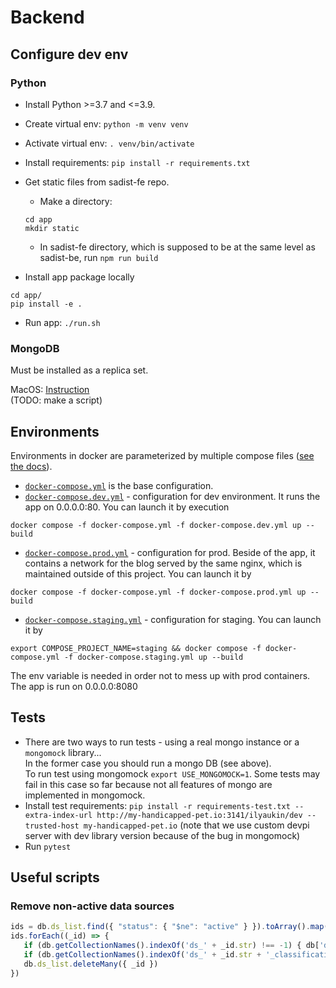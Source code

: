 # Backend

## Configure dev env

### Python

- Install Python >=3.7 and <=3.9.

- Create virtual env: `python -m venv venv`

- Activate virtual env: `. venv/bin/activate`

- Install requirements: `pip install -r requirements.txt`

- Get static files from sadist-fe repo.
    - Make a directory:
    ```
    cd app
    mkdir static
    ```
    - In sadist-fe directory, which is supposed to be
    at the same level as sadist-be, run `npm run build`

- Install app package locally
```
cd app/
pip install -e .
```

- Run app: `./run.sh`


### MongoDB

Must be installed as a replica set.

MacOS: [Instruction](https://medium.com/@OndrejKvasnovsky/mongodb-replica-set-on-local-macos-f5fc383b3fd6)
<br/>
(TODO: make a script)


## Environments

Environments in docker are parameterized by multiple compose files ([see the docs](https://docs.docker.com/compose/extends/)).
- [`docker-compose.yml`](docker-compose.yml) is the base configuration.
- [`docker-compose.dev.yml`](docker-compose.dev.yml) - configuration for dev environment.
It runs the app on 0.0.0.0:80.
You can launch it by execution
```shell
docker compose -f docker-compose.yml -f docker-compose.dev.yml up --build
```
- [`docker-compose.prod.yml`](docker-compose.prod.yml) - configuration for prod. Beside of the app, it contains a network
for the blog served by the same nginx, which is maintained outside of this project.
You can launch it by
```shell
docker compose -f docker-compose.yml -f docker-compose.prod.yml up --build
```
- [`docker-compose.staging.yml`](docker-compose.staging.yml) - configuration for staging.
You can launch it by
```shell
export COMPOSE_PROJECT_NAME=staging && docker compose -f docker-compose.yml -f docker-compose.staging.yml up --build
```
The env variable is needed in order not to mess up with prod containers. 
The app is run on 0.0.0.0:8080


## Tests

- There are two ways to run tests - using a real mongo instance
or a `mongomock` library... <br/>In the former case you should run a mongo
DB (see above).<br/>
To run test using mongomock `export USE_MONGOMOCK=1`. Some tests
may fail in this case so far because not all features of mongo are
implemented in mongomock.
- Install test requirements: `pip install -r requirements-test.txt --extra-index-url http://my-handicapped-pet.io:3141/ilyaukin/dev --trusted-host my-handicapped-pet.io`
(note that we use custom devpi server with dev library version because of the bug in mongomock)
- Run `pytest`


## Useful scripts

### Remove non-active data sources
```javascript
ids = db.ds_list.find({ "status": { "$ne": "active" } }).toArray().map((rec) => rec._id)
ids.forEach((_id) => {
   if (db.getCollectionNames().indexOf('ds_' + _id.str) !== -1) { db['ds_' + _id.str].drop(); }
   if (db.getCollectionNames().indexOf('ds_' + _id.str + '_classification') !== -1) { db['ds_' + _id.str + '_classification'].drop(); }
   db.ds_list.deleteMany({ _id })
})
```